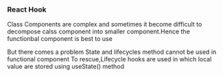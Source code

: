 ### React Hook

Class Components are complex and sometimes it become difficult to decompose calss component into smaller component.Hence the functionbal component is best to use

But there comes a problem 
State and lifecycles method cannot be used in functional component
To rescue,Lifecycle hooks are used in which local value are stored using useState() method
